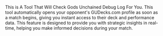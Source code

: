 This is A Tool That Will Check Gods Unchained Debug Log For You.
This tool automatically opens your opponent's GUDecks.com profile as soon as a match begins, giving you instant access to their deck and performance data. This feature is designed to provide you with strategic insights in real-time, helping you make informed decisions during your match.
